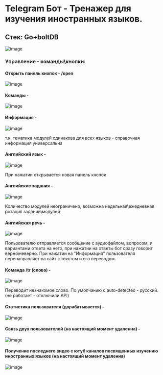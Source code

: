 # Telegram Бот - Тренажер для изучения иностранных языков. 
## Стек: Go+boltDB

![image](https://user-images.githubusercontent.com/46971653/173942001-155f8c3b-a5e6-4885-a51c-4a84d6915531.png)
### Управление - команды\кнопки:

#### Открыть панель кнопок - /open

![image](https://user-images.githubusercontent.com/46971653/174159925-f745caa1-6737-466d-badb-da8ded4563b2.png)

#### Команды -

![image](https://user-images.githubusercontent.com/46971653/174160206-86799c80-36b9-4471-b5b6-4dfccf7ff6c9.png)

#### Информация -

![image](https://user-images.githubusercontent.com/46971653/174160300-6bdf2a3c-618b-4939-929e-40f86909cf1d.png)

т.к. тематика модулей одинакова для всех языков - справочная информация универсальна 

#### Английский язык -

![image](https://user-images.githubusercontent.com/46971653/174160500-dddad4ab-545a-4549-999a-2914e2fafd2c.png)

При нажатии открывается новая панель кнопок

#### Английские задания -

![image](https://user-images.githubusercontent.com/46971653/174160718-7a8d0dd0-9802-4024-8c87-cd190f7464bc.png)

Количество модулей неограничено, возможна недельная\ежедневная ротация заданий\модулей

#### Английская речь - 

![image](https://user-images.githubusercontent.com/46971653/174161335-7eb6fb57-203f-41ec-97b2-a5ae33659239.png)

Пользователю отправляется сообщение с аудиофайлом, вопросом, и вариантами ответа на него, при нажатии на  ответы бот сразу говорит верно\неверно. При нажатии на "Информация" пользователя перенаправляет на сайт с текстом и его переводом.

#### Команда /tr (слово) - 

![image](https://user-images.githubusercontent.com/46971653/174162902-0df3fdc9-577a-4b54-9a70-d9ecca0ef670.png)

Переводит незнакомое слово. По умолчанию с auto-detected - русский. (не работает - отключили API)

#### Статистика пользователя (дорабатывается) -

![image](https://user-images.githubusercontent.com/46971653/174163293-40620607-5048-4a7b-844c-72e35aa48615.png)

#### Связь двух пользователей (на настоящий момент удаленна) - 

![image](https://user-images.githubusercontent.com/46971653/174163583-6aa9ee3e-c12c-4364-a51e-ca1b6221f31e.png)

#### Получение последнего видео с ютуб каналов посвященных изучению иностранных языков (на настоящий момент удаленна)

![image](https://user-images.githubusercontent.com/46971653/174164467-e83e9810-ae79-4e54-9c2b-8cf03c46c646.png)


